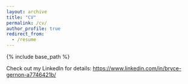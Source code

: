 ```yaml
---
layout: archive
title: "CV"
permalink: /cv/
author_profile: true
redirect_from:
  - /resume
---
```


{% include base_path %}

Check out my LinkedIn for details: https://www.linkedin.com/in/bryce-gernon-a7746421b/